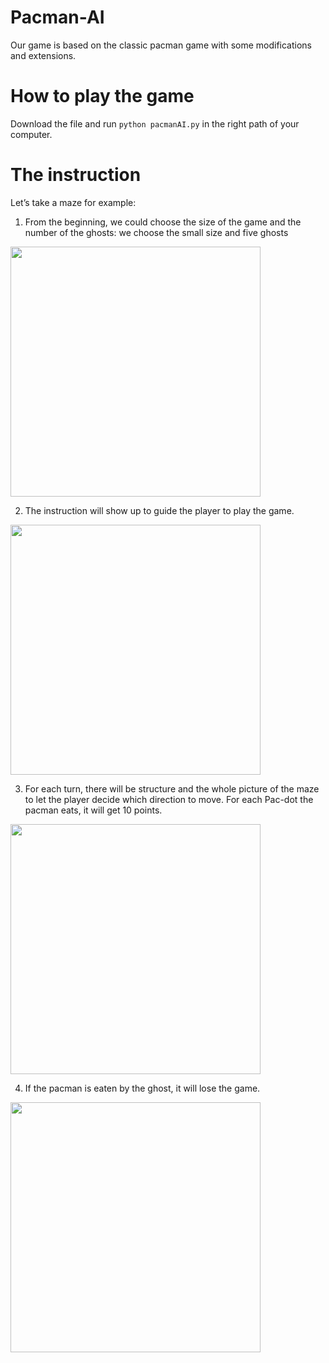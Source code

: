 # Pacman-AI

Our game is based on the classic pacman game with some modifications and extensions. 

# How to play the game
Download the file and run `python pacmanAI.py` in the right path of your computer. 

# The instruction
Let’s take a maze for example:
1. From the beginning, we could choose the size of the game and the number of the ghosts: we choose the small size and five ghosts
<img src="https://tva1.sinaimg.cn/large/0081Kckwly1gk5cg4h9noj30dk04j74r.jpg" width="400">


2. The instruction will show up to guide the player to play the game.
<img src="https://tva1.sinaimg.cn/large/0081Kckwly1gk5cgm316kj31020la75t.jpg" width="400">

3. For each turn, there will be structure and the whole picture of the maze to let the player decide which direction to move. For each Pac-dot the pacman eats, it will get 10 points.
<img src="https://tva1.sinaimg.cn/large/0081Kckwly1gk5ch4x2qkj30rc0j8q3w.jpg" width="400">

4. If the pacman is eaten by the ghost, it will lose the game.
<img src="https://tva1.sinaimg.cn/large/0081Kckwly1gk5che2064j30s80pc405.jpg" width="400">

